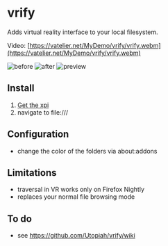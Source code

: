 # vrify
Adds virtual reality interface to your local filesystem.

Video: [https://vatelier.net/MyDemo/vrify/vrify.webm](https://vatelier.net/MyDemo/vrify/vrify.webm)

![before](https://vatelier.net/MyDemo/vrify/before.png) ![after](https://vatelier.net/MyDemo/vrify/after.png)   ![preview](https://vatelier.net/MyDemo/vrify/preview.jpg)

## Install
1. [Get the xpi](https://vatelier.net/MyDemo/vrify/vrify-0.2-an%2bfx.xpi)
1. navigate to file:/// 

## Configuration
- change the color of the folders via about:addons

## Limitations
- traversal in VR works only on Firefox Nightly
- replaces your normal file browsing mode

## To do
- see https://github.com/Utopiah/vrify/wiki
